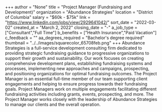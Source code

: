 +++
author = "None"
title = "Project Manager (Fundraising and Development)"
organization = "Abundance Strategies"
location = "District of Columbia"
salary = "$60k - $75k"
link = "https://www.linkedin.com/jobs/view/2929641042/"
sort_date = "2022-03-02"
created_at = "March 2, 2022"
closing_date = "-"
a_job_type = ["Consultant","Full Time"]
b_benefits = ["Health Insurance","Paid Vacation"]
c_feedback = ""
aa_degrees_required = "Bachelor's degree required"
thumbnail = "../../images/squarecolor_65708feb.png"
+++
Abundance Strategies is a full-service development consulting firm dedicated to providing strategic fundraising guidance to progressive organizations to support their growth and sustainability. Our work focuses on creating comprehensive development plans, establishing fundraising systems and processes, implementing new approaches and campaigns, prospecting, and positioning organizations for optimal fundraising outcomes. The Project Manager is an essential full-time member of our team supporting client engagements and helping to ensure progress towards their fundraising goals. Project Managers work on multiple engagements facilitating different fundraising activities including grants, events, prospecting, and more. The Project Manager works closely with the leadership of Abundance Strategies to manage our clients and the overall operation.